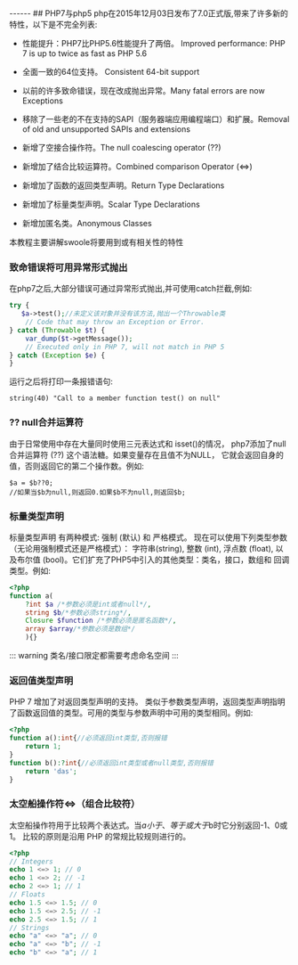 <head>
     <title>EasySwoole 入门教程|swoole 入门教程|php新特性</title>
     <meta name="keywords" content="EasySwoole 入门教程|swoole 入门教程|php新特性"/>
     <meta name="description" content="EasySwoole 入门教程|swoole 入门教程|php新特性"/>
</head>
---<head>---
## PHP7与php5
php在2015年12月03日发布了7.0正式版,带来了许多新的特性，以下是不完全列表:

 * 性能提升：PHP7比PHP5.6性能提升了两倍。 Improved performance: PHP 7 is up to twice as fast as PHP 5.6
 
 * 全面一致的64位支持。 Consistent 64-bit support
 
 * 以前的许多致命错误，现在改成抛出异常。Many fatal errors are now Exceptions
 
 * 移除了一些老的不在支持的SAPI（服务器端应用编程端口）和扩展。Removal of old and unsupported SAPIs and extensions
 
 * 新增了空接合操作符。The null coalescing operator (??)
 
 * 新增加了结合比较运算符。Combined comparison Operator (<=>)
 
 * 新增加了函数的返回类型声明。Return Type Declarations
 
 * 新增加了标量类型声明。Scalar Type Declarations
 
 * 新增加匿名类。Anonymous Classes


本教程主要讲解swoole将要用到或有相关性的特性


### 致命错误将可用异常形式抛出
在php7之后,大部分错误可通过异常形式抛出,并可使用catch拦截,例如:
```php
try {
   $a->test();//未定义该对象并没有该方法,抛出一个Throwable类
    // Code that may throw an Exception or Error.
} catch (Throwable $t) {
    var_dump($t->getMessage());
    // Executed only in PHP 7, will not match in PHP 5
} catch (Exception $e) {
}
```
运行之后将打印一条报错语句:
```
string(40) "Call to a member function test() on null"
```

### ??  null合并运算符
由于日常使用中存在大量同时使用三元表达式和 isset()的情况， php7添加了null合并运算符 (??) 这个语法糖。如果变量存在且值不为NULL， 它就会返回自身的值，否则返回它的第二个操作数。例如:
```
$a = $b??0;
//如果当$b为null,则返回0.如果$b不为null,则返回$b;
```

### 标量类型声明
标量类型声明 有两种模式: 强制 (默认) 和 严格模式。 现在可以使用下列类型参数（无论用强制模式还是严格模式）： 字符串(string), 整数 (int), 浮点数 (float), 以及布尔值 (bool)。它们扩充了PHP5中引入的其他类型：类名，接口，数组和 回调类型。例如:
```php
<?php
function a(
    ?int $a /*参数必须是int或者null*/,
    string $b/*参数必须string*/,
    Closure $function /*参数必须是匿名函数*/,
    array $array/*参数必须是数组*/
    ){}
```


::: warning 
类名/接口限定都需要考虑命名空间
:::


### 返回值类型声明
PHP 7 增加了对返回类型声明的支持。 类似于参数类型声明，返回类型声明指明了函数返回值的类型。可用的类型与参数声明中可用的类型相同。例如:
```php
<?php
function a():int{//必须返回int类型,否则报错
    return 1;
}
function b():?int{//必须返回int类型或者null类型,否则报错
    return 'das';
}
```

### 太空船操作符<=>（组合比较符）
太空船操作符用于比较两个表达式。当$a小于、等于或大于$b时它分别返回-1、0或1。 比较的原则是沿用 PHP 的常规比较规则进行的。
```php
<?php
// Integers
echo 1 <=> 1; // 0
echo 1 <=> 2; // -1
echo 2 <=> 1; // 1
// Floats
echo 1.5 <=> 1.5; // 0
echo 1.5 <=> 2.5; // -1
echo 2.5 <=> 1.5; // 1
// Strings
echo "a" <=> "a"; // 0
echo "a" <=> "b"; // -1
echo "b" <=> "a"; // 1
```
